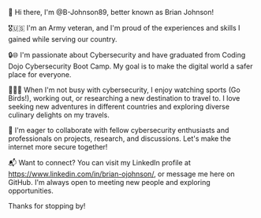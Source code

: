 👋 Hi there, I'm @B-Johnson89, better known as Brian Johnson!

🎖️🇺🇸 I'm an Army veteran, and I'm proud of the experiences and skills I gained while serving our country.

🔒🌐 I'm passionate about Cybersecurity and have graduated from Coding Dojo Cybersecurity Boot Camp. My goal is to make the digital world a safer place for everyone.

🏈🏋️‍♂️ When I'm not busy with cybersecurity, I enjoy watching sports (Go Birds!), working out, or researching a new destination to travel to. I love seeking new adventures in different countries and exploring diverse culinary delights on my travels.

🤝 I'm eager to collaborate with fellow cybersecurity enthusiasts and professionals on projects, research, and discussions. Let's make the internet more secure together!

📬 Want to connect? You can visit my LinkedIn profile at https://www.linkedin.com/in/brian-ojohnson/, or message me here on GitHub. I'm always open to meeting new people and exploring opportunities.

Thanks for stopping by!



<!---
B-Johnson89/B-Johnson89 is a ✨ special ✨ repository because its `README.md` (this file) appears on your GitHub profile.
You can click the Preview link to take a look at your changes.
--->
